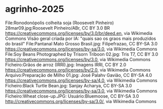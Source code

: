 # agrinho-2025
File:Ronodonópolis colheita soja (Roosevelt Pinheiro) 28mar09.jpg:Roosevelt Pinheiro/ABr, CC BY 3.0 BR <https://creativecommons.org/licenses/by/3.0/br/deed.en>, via Wikimedia Commons
Visão geral criada por IA: "quais sao os graos mais produzidos do brasil"
File:Pantanal Mato Grosso Brasil.jpg: Filipefrazao, CC BY-SA 3.0 <https://creativecommons.org/licenses/by-sa/3.0>, via Wikimedia Commons
File:Soy Beans Photographed by Trisorn Triboon 02.jpg: Tris T7, CC BY 3.0 <https://creativecommons.org/licenses/by/3.0>, via Wikimedia Commons
Ficheiro:Grãos de arroz (IRRI).jpg: Imagens IRRI, CC BY 2.0 <https://creativecommons.org/licenses/by/2.0>, via Wikimedia Commons
Arquivo:Preparação de Milho 01.jpg: José Palahv Gavião, CC BY-SA 4.0 <https://creativecommons.org/licenses/by-sa/4.0>, via Wikimedia Commons
Ficheiro:Black Turtle Bean.jpg: Sanjay Acharya, CC BY-SA 3.0 <https://creativecommons.org/licenses/by-sa/3.0>, via Wikimedia Commons
Ficheiro:Wheat close-up.JPG: Usuário:Bluemoose, CC BY-SA 3.0 <http://creativecommons.org/licenses/by-sa/3.0/>, via Wikimedia Commons